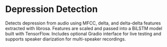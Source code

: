# Depression Detection
Detects depression from audio using MFCC, delta, and delta-delta features extracted with librosa. Features are scaled and passed into a BiLSTM model built with TensorFlow. Includes optional Gradio interface for live testing and supports speaker diarization for multi-speaker recordings.
